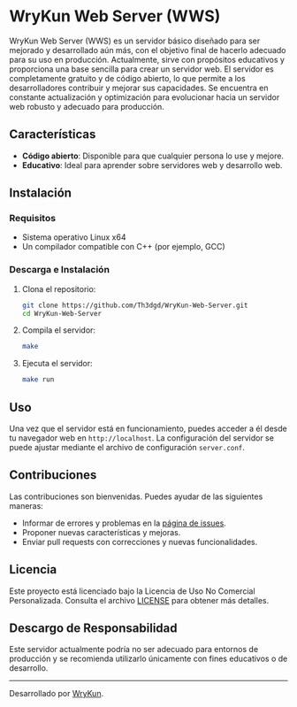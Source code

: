 # WryKun Web Server (WWS)

WryKun Web Server (WWS) es un servidor básico diseñado para ser mejorado y desarrollado aún más, con el objetivo final de hacerlo adecuado para su uso en producción. Actualmente, sirve con propósitos educativos y proporciona una base sencilla para crear un servidor web. El servidor es completamente gratuito y de código abierto, lo que permite a los desarrolladores contribuir y mejorar sus capacidades. Se encuentra en constante actualización y optimización para evolucionar hacia un servidor web robusto y adecuado para producción.

## Características

- **Código abierto**: Disponible para que cualquier persona lo use y mejore.
- **Educativo**: Ideal para aprender sobre servidores web y desarrollo web.

## Instalación

### Requisitos

- Sistema operativo Linux x64
- Un compilador compatible con C++ (por ejemplo, GCC)

### Descarga e Instalación

1. Clona el repositorio:

    ```sh
    git clone https://github.com/Th3dgd/WryKun-Web-Server.git
    cd WryKun-Web-Server
    ```

2. Compila el servidor:

    ```sh
    make
    ```

3. Ejecuta el servidor:

    ```sh
    make run
    ```

## Uso

Una vez que el servidor está en funcionamiento, puedes acceder a él desde tu navegador web en `http://localhost`. La configuración del servidor se puede ajustar mediante el archivo de configuración `server.conf`.

## Contribuciones

Las contribuciones son bienvenidas. Puedes ayudar de las siguientes maneras:

- Informar de errores y problemas en la [página de issues](https://github.com/Th3dgd/WryKun-Web-Server/issues).
- Proponer nuevas características y mejoras.
- Enviar pull requests con correcciones y nuevas funcionalidades.

## Licencia

Este proyecto está licenciado bajo la Licencia de Uso No Comercial Personalizada. Consulta el archivo [LICENSE](LICENSE) para obtener más detalles.

## Descargo de Responsabilidad

Este servidor actualmente podría no ser adecuado para entornos de producción y se recomienda utilizarlo únicamente con fines educativos o de desarrollo.

---

Desarrollado por [WryKun](https://wrykun.com).
